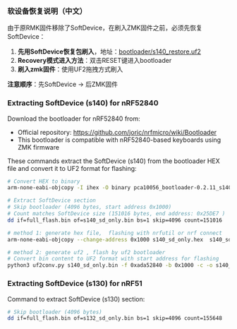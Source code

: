### 软设备恢复说明（中文）

由于原RMK固件移除了SoftDevice，在刷入ZMK固件之前，必须先恢复SoftDevice：

1. **先用SoftDevice恢复包刷入**，地址：[bootloader/s140_restore.uf2](./s140_6.1.1_restore_no_mbr.uf2)
2. **Recovery模式进入方法**：双击RESET键进入bootloader
3. **刷入zmk固件**：使用UF2拖拽方式刷入

**注意顺序**：先SoftDevice → 后ZMK固件

    
### Extracting SoftDevice (s140) for nRF52840

Download the bootloader for nRF52840 from:

- Official repository: https://github.com/joric/nrfmicro/wiki/Bootloader
- This bootloader is compatible with nRF52840-based keyboards using ZMK firmware

These commands extract the SoftDevice (s140) from the bootloader HEX file and convert it to UF2 format for flashing:

```bash
# Convert HEX to binary
arm-none-eabi-objcopy -I ihex -O binary pca10056_bootloader-0.2.11_s140_6.1.1.hex full_flash.bin

# Extract SoftDevice section
# Skip bootloader (4096 bytes, start address 0x1000)
# Count matches SoftDevice size (151016 bytes, end address: 0x25DE7 )
dd if=full_flash.bin of=s140_sd_only.bin bs=1 skip=4096 count=151016

# method 1: generate hex file,  flashing with nrfutil or nrf connect
arm-none-eabi-objcopy --change-address 0x1000 s140_sd_only.hex  s140_sd_only.hex

# method 2: generate uf2 , flash by uf2 bootloader 
# Convert bin content to UF2 format with start address for flashing 
python3 uf2conv.py s140_sd_only.bin -f 0xada52840 -b 0x1000 -c -o s140_restore.uf2
```

### Extracting SoftDevice (s130) for nRF51

Command to extract SoftDevice (s130) section:

```bash
# Skip bootloader (4096 bytes)
dd if=full_flash.bin of=s132_sd_only.bin bs=1 skip=4096 count=155648
```
